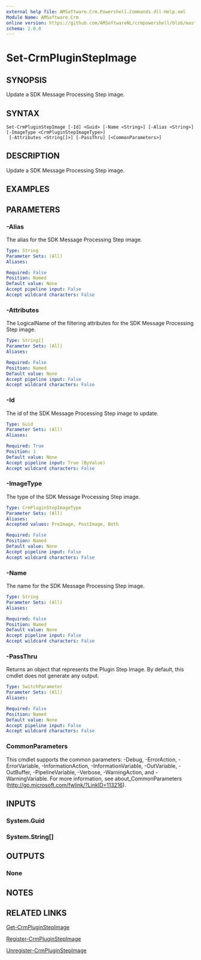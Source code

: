 ```yaml
---
external help file: AMSoftware.Crm.Powershell.Commands.dll-Help.xml
Module Name: AMSoftware.Crm
online version: https://github.com/AMSoftwareNL/crmpowershell/blob/master/docs/Set-CrmPluginStepImage.md
schema: 2.0.0
---
```


# Set-CrmPluginStepImage

## SYNOPSIS
Update a SDK Message Processing Step image.

## SYNTAX

```
Set-CrmPluginStepImage [-Id] <Guid> [-Name <String>] [-Alias <String>] [-ImageType <CrmPluginStepImageType>]
 [-Attributes <String[]>] [-PassThru] [<CommonParameters>]
```

## DESCRIPTION
Update a SDK Message Processing Step image.

## EXAMPLES

## PARAMETERS

### -Alias
The alias for the SDK Message Processing Step image.

```yaml
Type: String
Parameter Sets: (All)
Aliases: 

Required: False
Position: Named
Default value: None
Accept pipeline input: False
Accept wildcard characters: False
```

### -Attributes
The LogicalName of the filtering attributes for the SDK Message Processing Step image.

```yaml
Type: String[]
Parameter Sets: (All)
Aliases: 

Required: False
Position: Named
Default value: None
Accept pipeline input: False
Accept wildcard characters: False
```

### -Id
The id of the SDK Message Processing Step image to update.

```yaml
Type: Guid
Parameter Sets: (All)
Aliases: 

Required: True
Position: 1
Default value: None
Accept pipeline input: True (ByValue)
Accept wildcard characters: False
```

### -ImageType
The type of the SDK Message Processing Step image.

```yaml
Type: CrmPluginStepImageType
Parameter Sets: (All)
Aliases: 
Accepted values: PreImage, PostImage, Both

Required: False
Position: Named
Default value: None
Accept pipeline input: False
Accept wildcard characters: False
```

### -Name
The name for the SDK Message Processing Step image.

```yaml
Type: String
Parameter Sets: (All)
Aliases: 

Required: False
Position: Named
Default value: None
Accept pipeline input: False
Accept wildcard characters: False
```

### -PassThru
Returns an object that represents the Plugin Step Image. By default, this cmdlet does not generate any output.

```yaml
Type: SwitchParameter
Parameter Sets: (All)
Aliases: 

Required: False
Position: Named
Default value: None
Accept pipeline input: False
Accept wildcard characters: False
```

### CommonParameters
This cmdlet supports the common parameters: -Debug, -ErrorAction, -ErrorVariable, -InformationAction, -InformationVariable, -OutVariable, -OutBuffer, -PipelineVariable, -Verbose, -WarningAction, and -WarningVariable. For more information, see about_CommonParameters (http://go.microsoft.com/fwlink/?LinkID=113216).

## INPUTS

### System.Guid

### System.String[]

## OUTPUTS

### None

## NOTES

## RELATED LINKS

[Get-CrmPluginStepImage](Get-CrmPluginStepImage.md)

[Register-CrmPluginStepImage](Register-CrmPluginStepImage.md)

[Unregister-CrmPluginStepImage](Unregister-CrmPluginStepImage.md)